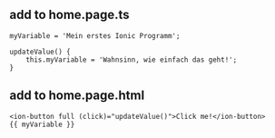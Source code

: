## add to home.page.ts

    myVariable = 'Mein erstes Ionic Programm';

    updateValue() {
        this.myVariable = 'Wahnsinn, wie einfach das geht!';
    }

## add to home.page.html
    <ion-button full (click)="updateValue()">Click me!</ion-button>
    {{ myVariable }}